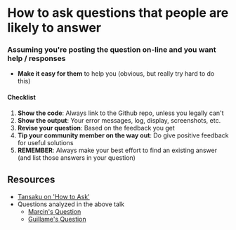 # How to ask questions that people are likely to answer

### Assuming you're posting the question on-line and you want help / responses

- **Make it easy for them** to help you (obvious, but really try hard to do this)

#### Checklist

1. **Show the code**: Always link to the Github repo, unless you legally can't
2. **Show the output**: Your error messages, log, display, screenshots, etc.
3. **Revise your question**: Based on the feedback you get
4. **Tip your community member on the way out**: Do give positive feedback for useful solutions
5. **REMEMBER**: Always make your best effort to find an existing answer (and list those answers in your question)


## Resources

* [Tansaku on 'How to Ask'](http://youtu.be/CahEQUL0qcY)
* Questions analyzed in the above talk
  * [Marcin's Question](https://github.com/marcinwal/githubTree/wiki)
  * [Guillame's Question](http://stackoverflow.com/questions/30920118/cucumber-test-which-syntax-to-choose-to-test-a-radio-button-selection/30997452#30997452)
